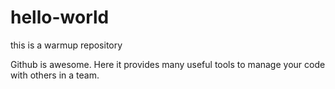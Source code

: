 # hello-world
this is a warmup repository

Github is awesome. Here it provides many useful tools to manage your code with others in a team.
